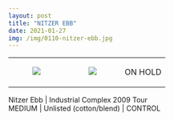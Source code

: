 ```yaml
---
layout: post
title: "NITZER EBB"
date: 2021-01-27
img: /img/0110-nitzer-ebb.jpg
---
```




<table style="width:100%;"><tr><td style="vertical-align:top;">
      <figure class="tmblr-full" data-orig-height="2048" data-orig-width="1365" data-orig-src="https://concertshirts.netlify.app/shirts/0110/0110-01.jpg"><img src="https://64.media.tumblr.com/3333325878b99bfa645a0ab9524653d3/615793ce5d649ce5-a3/s540x810/12ef650c3ed7f81a79aabdacde5611fc8656ccb6.jpg" data-orig-height="2048" data-orig-width="1365" data-orig-src="https://concertshirts.netlify.app/shirts/0110/0110-01.jpg"/></figure></td>
    <td style="vertical-align:top;">
      <figure class="tmblr-full" data-orig-height="2048" data-orig-width="1365" data-orig-src="https://concertshirts.netlify.app/shirts/0110/0110-02.jpg"><img src="https://64.media.tumblr.com/76f14b76fa1d74dc22ba82fac523f63c/615793ce5d649ce5-17/s540x810/6e65c0be574409a5d963542eb16b3b5404a388cc.jpg" data-orig-height="2048" data-orig-width="1365" data-orig-src="https://concertshirts.netlify.app/shirts/0110/0110-02.jpg"/></figure></td><td class="sold-overlay"><p class="sold-text">ON HOLD</p></td>
  </tr></table><p>
  Nitzer Ebb | Industrial Complex 2009 Tour<br/>MEDIUM | Unlisted (cotton/blend) | CONTROL
</p>
